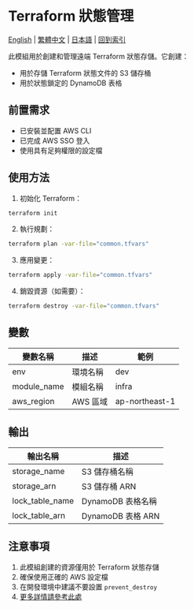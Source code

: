 # Terraform 狀態管理

[English](../en/README.md) | [繁體中文](README.md) | [日本語](../ja/README.md) | [回到索引](../README.md)

此模組用於創建和管理遠端 Terraform 狀態存儲。它創建：
- 用於存儲 Terraform 狀態文件的 S3 儲存桶
- 用於狀態鎖定的 DynamoDB 表格

## 前置需求

- 已安裝並配置 AWS CLI
- 已完成 AWS SSO 登入
- 使用具有足夠權限的設定檔

## 使用方法

1. 初始化 Terraform：
```bash
terraform init
```

2. 執行規劃：
```bash
terraform plan -var-file="common.tfvars"
```

3. 應用變更：
```bash
terraform apply -var-file="common.tfvars"
```

4. 銷毀資源（如需要）：
```bash
terraform destroy -var-file="common.tfvars"
```

## 變數

| 變數名稱 | 描述 | 範例 |
|--------------|-------------|---------|
| env | 環境名稱 | dev |
| module_name | 模組名稱 | infra |
| aws_region | AWS 區域 | ap-northeast-1 |

## 輸出

| 輸出名稱 | 描述 |
|------------|-------------|
| storage_name | S3 儲存桶名稱 |
| storage_arn | S3 儲存桶 ARN |
| lock_table_name | DynamoDB 表格名稱 |
| lock_table_arn | DynamoDB 表格 ARN |

## 注意事項

1. 此模組創建的資源僅用於 Terraform 狀態存儲
2. 確保使用正確的 AWS 設定檔
3. 在開發環境中建議不要設置 `prevent_destroy`
4. [更多詳情請參考此處](../../notes/about_terraform_state.md) 
